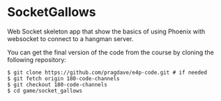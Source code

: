 # SocketGallows

Web Socket skeleton app that show the basics of using Phoenix with websocket to
connect to a hangman server.

You can get the final version of the code from the course by cloning the
following repository:

```
$ git clone https://github.com/pragdave/e4p-code.git # if needed
$ git fetch origin 180-code-channels
$ git checkout 180-code-channels
$ cd game/socket_gallows
```
